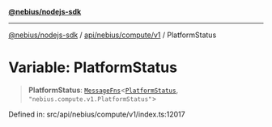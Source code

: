 [**@nebius/nodejs-sdk**](../../../../../README.md)

***

[@nebius/nodejs-sdk](../../../../../README.md) / [api/nebius/compute/v1](../README.md) / PlatformStatus

# Variable: PlatformStatus

> **PlatformStatus**: [`MessageFns`](../../../../../runtime/protos/core/interfaces/MessageFns.md)\<[`PlatformStatus`](../interfaces/PlatformStatus.md), `"nebius.compute.v1.PlatformStatus"`\>

Defined in: src/api/nebius/compute/v1/index.ts:12017
